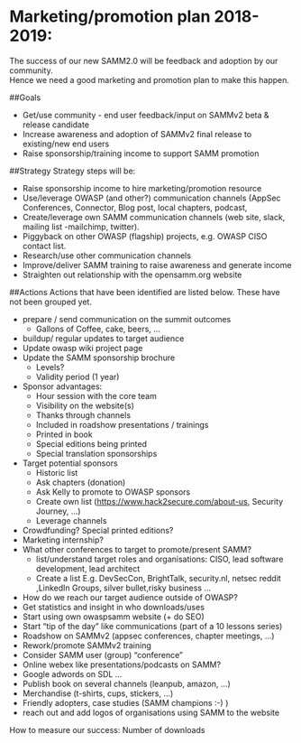 # Marketing/promotion plan 2018-2019:
The success of our new SAMM2.0 will be feedback and adoption by our community.  
Hence we need a good marketing and promotion plan to make this happen.

##Goals
* Get/use community - end user feedback/input on SAMMv2 beta & release candidate
* Increase awareness and adoption of SAMMv2 final release to existing/new end users
* Raise sponsorship/training income to support SAMM promotion

##Strategy
Strategy steps will be:
* Raise sponsorship income to hire marketing/promotion resource
* Use/leverage OWASP (and other?) communication channels (AppSec Conferences, Connector, Blog post, local chapters, podcast,
* Create/leverage own SAMM communication channels (web site, slack, mailing list -mailchimp, twitter).
* Piggyback on other OWASP (flagship) projects, e.g. OWASP CISO contact list.
* Research/use other communication channels
* Improve/deliver SAMM training to raise awareness and generate income
* Straighten out relationship with the opensamm.org website

##Actions
Actions that have been identified are listed below. These have not been grouped yet.
* prepare / send communication on the summit outcomes
  * Gallons of Coffee, cake, beers, ...
* buildup/ regular updates to target audience
* Update owasp wiki project page
* Update the SAMM sponsorship brochure
  * Levels?
  * Validity period (1 year)
* Sponsor advantages:
  * Hour session with the core team
  * Visibility on the website(s)
  * Thanks through channels
  * Included in roadshow presentations / trainings
  * Printed in book
  * Special editions being printed
  * Special translation sponsorships
* Target potential sponsors
  * Historic list
  * Ask chapters (donation)
  * Ask Kelly to promote to OWASP sponsors
  * Create own list (https://www.hack2secure.com/about-us, Security Journey, ...)
  * Leverage channels
* Crowdfunding? Special printed editions?
* Marketing internship?
* What other conferences to target to promote/present SAMM?
  * list/understand target roles and organisations: CISO, lead software development, lead architect
  * Create a list E.g. DevSecCon, BrightTalk, security.nl, netsec reddit ,LinkedIn Groups, silver bullet,risky business ...
* How do we reach our target audience outside of OWASP?
* Get statistics and insight in who downloads/uses
* Start using own owaspsamm website (+ do SEO)
* Start “tip of the day” like communications (part of a 10 lessons series)
* Roadshow on SAMMv2 (appsec conferences, chapter meetings, …)
* Rework/promote SAMMv2 training
* Consider SAMM user (group) “conference”
* Online webex like presentations/podcasts on SAMM?
* Google adwords on SDL …
* Publish book on several channels (leanpub, amazon, …)
* Merchandise (t-shirts, cups, stickers, …)
* Friendly adopters, case studies (SAMM champions :-) )
* reach out and add logos of organisations using SAMM to the website


<!--
this is a test to hide Notes
-->




How to measure our success:
Number of downloads
